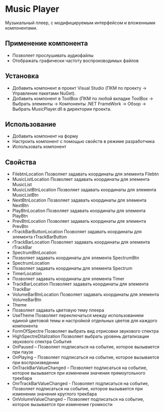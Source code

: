 # Music Player
Музыкальный плеер, с модифицируемым интерфейсом и вложенными компонентами.
## Применение компонента
*	Позволяет прослушивать аудиофайлы
*	Отображать графически частоту воспроизводимых файлов
## Установка
*	Добавить компонент в проект Visual Studio (ПКМ по проекту -> Управление пакетами NuGet).
*	Добавить компонент в ToolBox (ПКМ по любой вкладке ToolBox -> Выбрать элементы -> Компоненты .NET FrameWork -> Обзор -> Выбрать MusicPlayer.dll в директории проекта.
## Использование
*	Добавить компонент на форму
*	Настроить компонент с помощью свойств в режиме разработчика
*	Использовать компонент 
## Свойства
*	FilebtnLocation
Позволяет задавать координаты для элемента Filebtn
*	MusicListLocation
Позволяет задавать координаты для элемента MusicList
*	MusicListBtnLocation
Позволяет задавать координаты для элемента MusicListBtn
*	NextBtnLocation
Позволяет задавать координаты для элемента NextBtn
*	PlayBtnLocation
Позволяет задавать координаты для элемента PlayBtn
*	PrevBtnLocation
Позволяет задавать координаты для элемента PrevBtn
*	rTrackBarButtonLocation
Позволяет задавать координаты для элемента rTrackBarButton
*	rTrackBarLocation
Позволяет задавать координаты для элемента rTrackBar
*	SpectrumBtnLocation
*	Позволяет задавать координаты для элемента SpectrumBtn
*	SpectrumLocation
*	Позволяет задавать координаты для элемента Spectrum
*	TimerLocation
*	Позволяет задавать координаты для элемента Timer
*	TrackBarLocation
Позволяет задавать координаты для элемента TrackBar
*	VolumeBarBtnLocation
Позволяет задавать координаты для элемента VolumeBarBtn
*	Theme
*	Позволяет задавать цветовую тему плеера
*	UseTheme
Позволяет переключаться между использованием единой цветовой темы и настройкой отдельных цветов для каждого компонента
*	FormOfSpectre
Позволяет выбрать вид отрисовки звукового спектра
*	HighSpectreDitalization
Позволяет выбрать уровень детализации звукового спектра
События
*	OnPaused – Позволяет подписаться на событие, которое вызывается при паузе 
*	OnPlaying – Позволяет подписаться на событие, которое вызывается при воспроизведении
*	OnTrackBarValueChanged – Позволяет подписаться на событие, которое вызывается при изменении значения прямоугольного трекбара
*	OnrTrackBarValueChanged  - Позволяет подписаться на событие, Позволяет подписаться на событие, которое вызывается при изменении значения круглого трекбара 
*	OnVolumeValueChanged – Позволяет подписаться на событие, которое вызывается при изменение громкости




